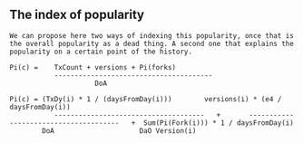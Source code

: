 
## The index of popularity
	We can propose here two ways of indexing this popularity, once that is the overall popularity as a dead thing. A second one that explains the popularity on a certain point of the history.

	Pi(c) =    TxCount + versions + Pi(forks) 
               ---------------------------------------
		                 DoA

	Pi(c) = (TxDy(i) * 1 / (daysFromDay(i))) 		versions(i) * (e4 / daysFromDay(i))		
               -------------------------------------   +       -------------------------------------- 	+  Sum(Pi(Fork(i))) * 1 / daysFromDay(i)
			DoA						DaO Version(i)


